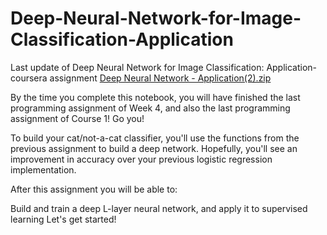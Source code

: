 # Deep-Neural-Network-for-Image-Classification-Application
Last update of Deep Neural Network for Image Classification: Application- coursera assignment
[Deep Neural Network - Application(2).zip](https://github.com/MehrnooshZandi/Deep-Neural-Network-for-Image-Classification-Application/files/8514900/Deep.Neural.Network.-.Application.2.zip)


By the time you complete this notebook, you will have finished the last programming assignment of Week 4, and also the last programming assignment of Course 1! Go you!

To build your cat/not-a-cat classifier, you'll use the functions from the previous assignment to build a deep network. Hopefully, you'll see an improvement in accuracy over your previous logistic regression implementation.

After this assignment you will be able to:

Build and train a deep L-layer neural network, and apply it to supervised learning
Let's get started!
